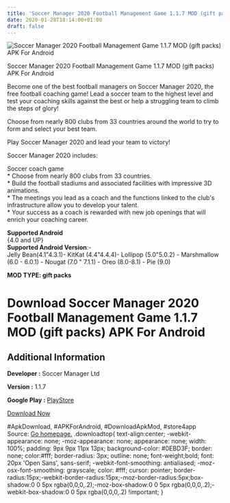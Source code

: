 ```yaml
---
title: 'Soccer Manager 2020 Football Management Game 1.1.7 MOD (gift packs) APK For Android'
date: 2020-01-28T18:14:00+01:00
draft: false
---
```


![Soccer Manager 2020 Football Management Game 1.1.7 MOD (gift packs) APK For Android](https://i1.wp.com/apkhome.net/wp-content/uploads/2020/01/Soccer-Manager-2020-Football-Management-Game-1.1.7-MOD-gift-packs.png "Soccer Manager 2020 Football Management Game 1.1.7 MOD (gift packs) APK For Android")

  

Soccer Manager 2020 Football Management Game 1.1.7 MOD (gift packs) APK For Android

Become one of the best football managers on Soccer Manager 2020, the free football coaching game! Lead a soccer team to the highest level and test your coaching skills against the best or help a struggling team to climb the steps of glory!

Choose from nearly 800 clubs from 33 countries around the world to try to form and select your best team.

Play Soccer Manager 2020 and lead your team to victory!

Soccer Manager 2020 includes:

Soccer coach game  
\* Choose from nearly 800 clubs from 33 countries.  
\* Build the football stadiums and associated facilities with impressive 3D animations.  
\* The meetings you lead as a coach and the functions linked to the club's infrastructure allow you to develop your talent.  
\* Your success as a coach is rewarded with new job openings that will enrich your coaching career.

**Supported Android**  
{4.0 and UP}  
**Supported Android Version**:-  
Jelly Bean(4.1"4.3.1)- KitKat (4.4"4.4.4)- Lollipop (5.0"5.0.2) - Marshmallow (6.0 - 6.0.1) - Nougat (7.0 " 7.1.1) - Oreo (8.0-8.1) - Pie (9.0)

**MOD TYPE: gift packs**

Download Soccer Manager 2020 Football Management Game 1.1.7 MOD (gift packs) APK For Android
============================================================================================

Additional Information
----------------------

**Developer :** Soccer Manager Ltd

**Version :** 1.1.7

**Google Play :** [PlayStore](https://play.google.com/store/apps/details?id=com.soccermanagerltd.soccermanager2020)

  

[Download Now](https://store4app.co/post/soccer-manager-2020-football-management-game-1-1-7-mod-gift-packs-apk-for-android_1580231424)

  
#ApkDownload, #APKForAndroid, #DownloadApkMod, #store4app  
Source: [Go homepage.](https://store4app.co/post/soccer-manager-2020-football-management-game-1-1-7-mod-gift-packs-apk-for-android_1580231424) .downloadtop{ text-align:center; -webkit-appearance: none; -moz-appearance: none; appearance: none; width: 100%; padding: 9px 9px 11px 13px; background-color: #0EBD3F; border: none; color:#fff; border-radius: 3px; outline: none; font-weight;bold; font: 20px 'Open Sans', sans-serif; -webkit-font-smoothing: antialiased; -moz-osx-font-smoothing: grayscale; color: #fff; cursor: pointer; border-radius:15px;-webkit-border-radius:15px;-moz-border-radius:5px;box-shadow:0 0 5px rgba(0,0,0,.2);-moz-box-shadow:0 0 5px rgba(0,0,0,.2);-webkit-box-shadow:0 0 5px rgba(0,0,0,.2) !important; }